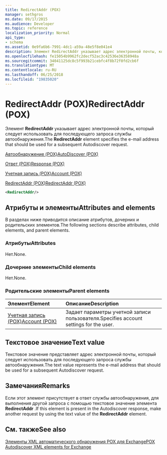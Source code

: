 ```yaml
---
title: RedirectAddr (POX)
manager: sethgros
ms.date: 09/17/2015
ms.audience: Developer
ms.topic: reference
localization_priority: Normal
api_type:
- schema
ms.assetid: 0e9fa6b6-7991-4dc1-a59a-48e5f8e041e4
description: Элемент RedirectAddr указывает адрес электронной почты, который следует использовать для последующего запроса службы автообнаружения.
ms.openlocfilehash: fe15054b9962fc2decf52ac3c42536e36358948a
ms.sourcegitcommit: 34041125dc8c5f993b21cebfc4f8b72f0fd2cb6f
ms.translationtype: MT
ms.contentlocale: ru-RU
ms.lasthandoff: 06/25/2018
ms.locfileid: "19835020"
---
```

# <a name="redirectaddr-pox"></a><span data-ttu-id="21eda-103">RedirectAddr (POX)</span><span class="sxs-lookup"><span data-stu-id="21eda-103">RedirectAddr (POX)</span></span>

<span data-ttu-id="21eda-104">Элемент **RedirectAddr** указывает адрес электронной почты, который следует использовать для последующего запроса службы автообнаружения.</span><span class="sxs-lookup"><span data-stu-id="21eda-104">The **RedirectAddr** element specifies the e-mail address that should be used for a subsequent Autodiscover request.</span></span> 
  
[<span data-ttu-id="21eda-105">Автообнаружение (POX)</span><span class="sxs-lookup"><span data-stu-id="21eda-105">AutoDiscover (POX)</span></span>](autodiscover-pox.md)
  
[<span data-ttu-id="21eda-106">Ответ (POX)</span><span class="sxs-lookup"><span data-stu-id="21eda-106">Response (POX)</span></span>](response-pox.md)
  
[<span data-ttu-id="21eda-107">Учетная запись (POX)</span><span class="sxs-lookup"><span data-stu-id="21eda-107">Account (POX)</span></span>](account-pox.md)
  
[<span data-ttu-id="21eda-108">RedirectAddr (POX)</span><span class="sxs-lookup"><span data-stu-id="21eda-108">RedirectAddr (POX)</span></span>](redirectaddr-pox.md)
  
```xml
<RedirectAddr/>
```

## <a name="attributes-and-elements"></a><span data-ttu-id="21eda-109">Атрибуты и элементы</span><span class="sxs-lookup"><span data-stu-id="21eda-109">Attributes and elements</span></span>

<span data-ttu-id="21eda-110">В разделах ниже приводится описание атрибутов, дочерних и родительских элементов.</span><span class="sxs-lookup"><span data-stu-id="21eda-110">The following sections describe attributes, child elements, and parent elements.</span></span>
  
### <a name="attributes"></a><span data-ttu-id="21eda-111">Атрибуты</span><span class="sxs-lookup"><span data-stu-id="21eda-111">Attributes</span></span>

<span data-ttu-id="21eda-112">Нет.</span><span class="sxs-lookup"><span data-stu-id="21eda-112">None.</span></span>
  
### <a name="child-elements"></a><span data-ttu-id="21eda-113">Дочерние элементы</span><span class="sxs-lookup"><span data-stu-id="21eda-113">Child elements</span></span>

<span data-ttu-id="21eda-114">Нет.</span><span class="sxs-lookup"><span data-stu-id="21eda-114">None.</span></span>
  
### <a name="parent-elements"></a><span data-ttu-id="21eda-115">Родительские элементы</span><span class="sxs-lookup"><span data-stu-id="21eda-115">Parent elements</span></span>

|<span data-ttu-id="21eda-116">**Элемент**</span><span class="sxs-lookup"><span data-stu-id="21eda-116">**Element**</span></span>|<span data-ttu-id="21eda-117">**Описание**</span><span class="sxs-lookup"><span data-stu-id="21eda-117">**Description**</span></span>|
|:-----|:-----|
|[<span data-ttu-id="21eda-118">Учетная запись (POX)</span><span class="sxs-lookup"><span data-stu-id="21eda-118">Account (POX)</span></span>](account-pox.md) <br/> |<span data-ttu-id="21eda-119">Задает параметры учетной записи пользователя.</span><span class="sxs-lookup"><span data-stu-id="21eda-119">Specifies account settings for the user.</span></span>  <br/> |
   
## <a name="text-value"></a><span data-ttu-id="21eda-120">Текстовое значение</span><span class="sxs-lookup"><span data-stu-id="21eda-120">Text value</span></span>

<span data-ttu-id="21eda-121">Текстовое значение представляет адрес электронной почты, который следует использовать для последующего запроса службы автообнаружения.</span><span class="sxs-lookup"><span data-stu-id="21eda-121">The text value represents the e-mail address that should be used for a subsequent Autodiscover request.</span></span>
  
## <a name="remarks"></a><span data-ttu-id="21eda-122">Замечания</span><span class="sxs-lookup"><span data-stu-id="21eda-122">Remarks</span></span>

<span data-ttu-id="21eda-123">Если этот элемент присутствует в ответ службы автообнаружения, для выполнения другой запроса с помощью текстовое значение элемента **RedirectAddr** .</span><span class="sxs-lookup"><span data-stu-id="21eda-123">If this element is present in the Autodiscover response, make another request by using the text value of the **RedirectAddr** element.</span></span> 
  
## <a name="see-also"></a><span data-ttu-id="21eda-124">См. также</span><span class="sxs-lookup"><span data-stu-id="21eda-124">See also</span></span>



[<span data-ttu-id="21eda-125">Элементы XML автоматического обнаружения POX для Exchange</span><span class="sxs-lookup"><span data-stu-id="21eda-125">POX Autodiscover XML elements for Exchange</span></span>](pox-autodiscover-xml-elements-for-exchange.md)

